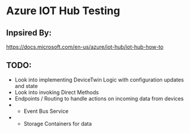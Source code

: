 # Azure IOT Hub Testing

## Inpsired By: 

https://docs.microsoft.com/en-us/azure/iot-hub/iot-hub-how-to

## TODO:

* Look into implementing DeviceTwin Logic with configuration updates and state
* Look into invoking Direct Methods
* Endpoints / Routing to handle actions on incoming data from devices
* * Event Bus Service
* * Storage Containers for data